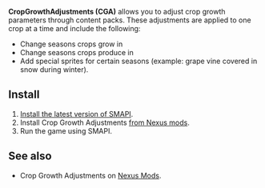 **CropGrowthAdjustments (CGA)** allows you to adjust crop growth parameters through content packs. 
These adjustments are applied to one crop at a time and include the following:
- Change seasons crops grow in
- Change seasons crops produce in
- Add special sprites for certain seasons (example: grape vine covered in snow during winter).

## Install
1. [Install the latest version of SMAPI](https://smapi.io/).
2. Install Crop Growth Adjustments [from Nexus mods](https://www.nexusmods.com/stardewvalley/mods/18914).
3. Run the game using SMAPI.

## See also

- Crop Growth Adjustments on [Nexus Mods](https://www.nexusmods.com/stardewvalley/mods/18914).
